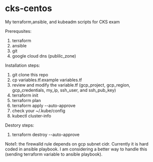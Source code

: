 # cks-centos
My terraform,ansible, and kubeadm scripts for CKS exam

Prerequsites:
1. terraform 
2. ansible
3. git
4. google cloud dns (publilc_zone)

Installation steps:
1. git clone this repo
2. cp variables.tf.example variables.tf 
3. review and modify the variable.tf (gcp_project, gcp_region, gcp_credentials, my_ip, ssh_user, and ssh_pub_key)
4. terraform init
5. terraform plan
6. terraform apply --auto-approve
7. check your ~/.kube/config
8. kubectl cluster-info

Destory steps:
1. terraform destroy --auto-approve

Note1: the firewalld rule depends on gcp subnet cidr. Currently it is hard coded in ansible playbook. I am considering a better way to handle this (sending terraform variable to ansible playbook).
